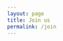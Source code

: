 ```yaml
---
layout: page
title: Join us
permalink: /join
---
```

<head>
    <style>
    
    </style>
</head>

<body>

</body>